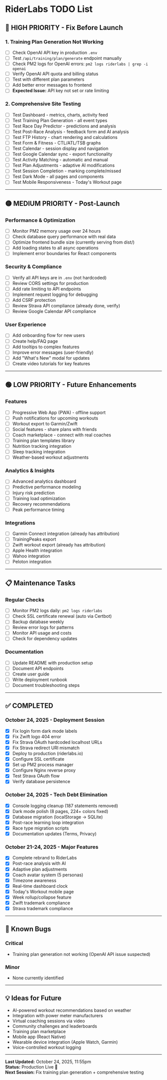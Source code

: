 # RiderLabs TODO List

## 🔴 HIGH PRIORITY - Fix Before Launch

### 1. Training Plan Generation Not Working
- [ ] Check OpenAI API key in production `.env`
- [ ] Test `/api/training/plan/generate` endpoint manually
- [ ] Check PM2 logs for OpenAI errors: `pm2 logs riderlabs | grep -i openai`
- [ ] Verify OpenAI API quota and billing status
- [ ] Test with different plan parameters
- [ ] Add better error messages to frontend
- [ ] **Expected Issue:** API key not set or rate limiting

### 2. Comprehensive Site Testing
- [ ] Test Dashboard - metrics, charts, activity feed
- [ ] Test Training Plan Generation - all event types
- [ ] Test Race Day Predictor - predictions and analysis
- [ ] Test Post-Race Analysis - feedback form and AI analysis
- [ ] Test FTP History - chart rendering and calculations
- [ ] Test Form & Fitness - CTL/ATL/TSB graphs
- [ ] Test Calendar - session display and navigation
- [ ] Test Google Calendar sync - export functionality
- [ ] Test Activity Matching - automatic and manual
- [ ] Test Plan Adjustments - adaptive AI modifications
- [ ] Test Session Completion - marking complete/missed
- [ ] Test Dark Mode - all pages and components
- [ ] Test Mobile Responsiveness - Today's Workout page

---

## 🟡 MEDIUM PRIORITY - Post-Launch

### Performance & Optimization
- [ ] Monitor PM2 memory usage over 24 hours
- [ ] Check database query performance with real data
- [ ] Optimize frontend bundle size (currently serving from dist/)
- [ ] Add loading states to all async operations
- [ ] Implement error boundaries for React components

### Security & Compliance
- [ ] Verify all API keys are in `.env` (not hardcoded)
- [ ] Review CORS settings for production
- [ ] Add rate limiting to API endpoints
- [ ] Implement request logging for debugging
- [ ] Add CSRF protection
- [ ] Review Strava API compliance (already done, verify)
- [ ] Review Google Calendar API compliance

### User Experience
- [ ] Add onboarding flow for new users
- [ ] Create help/FAQ page
- [ ] Add tooltips to complex features
- [ ] Improve error messages (user-friendly)
- [ ] Add "What's New" modal for updates
- [ ] Create video tutorials for key features

---

## 🟢 LOW PRIORITY - Future Enhancements

### Features
- [ ] Progressive Web App (PWA) - offline support
- [ ] Push notifications for upcoming workouts
- [ ] Workout export to Garmin/Zwift
- [ ] Social features - share plans with friends
- [ ] Coach marketplace - connect with real coaches
- [ ] Training plan templates library
- [ ] Nutrition tracking integration
- [ ] Sleep tracking integration
- [ ] Weather-based workout adjustments

### Analytics & Insights
- [ ] Advanced analytics dashboard
- [ ] Predictive performance modeling
- [ ] Injury risk prediction
- [ ] Training load optimization
- [ ] Recovery recommendations
- [ ] Peak performance timing

### Integrations
- [ ] Garmin Connect integration (already has attribution)
- [ ] TrainingPeaks export
- [ ] Zwift workout export (already has attribution)
- [ ] Apple Health integration
- [ ] Wahoo integration
- [ ] Peloton integration

---

## 📋 Maintenance Tasks

### Regular Checks
- [ ] Monitor PM2 logs daily: `pm2 logs riderlabs`
- [ ] Check SSL certificate renewal (auto via Certbot)
- [ ] Backup database weekly
- [ ] Review error logs for patterns
- [ ] Monitor API usage and costs
- [ ] Check for dependency updates

### Documentation
- [ ] Update README with production setup
- [ ] Document API endpoints
- [ ] Create user guide
- [ ] Write deployment runbook
- [ ] Document troubleshooting steps

---

## ✅ COMPLETED

### October 24, 2025 - Deployment Session
- [x] Fix login form dark mode labels
- [x] Fix Zwift logo 404 error
- [x] Fix Strava OAuth hardcoded localhost URLs
- [x] Fix Strava redirect URI mismatch
- [x] Deploy to production (riderlabs.io)
- [x] Configure SSL certificate
- [x] Set up PM2 process manager
- [x] Configure Nginx reverse proxy
- [x] Test Strava OAuth flow
- [x] Verify database persistence

### October 24, 2025 - Tech Debt Elimination
- [x] Console logging cleanup (187 statements removed)
- [x] Dark mode polish (8 pages, 224+ colors fixed)
- [x] Database migration (localStorage → SQLite)
- [x] Post-race learning loop integration
- [x] Race type migration scripts
- [x] Documentation updates (Terms, Privacy)

### October 21-24, 2025 - Major Features
- [x] Complete rebrand to RiderLabs
- [x] Post-race analysis with AI
- [x] Adaptive plan adjustments
- [x] Coach avatar system (5 personas)
- [x] Timezone awareness
- [x] Real-time dashboard clock
- [x] Today's Workout mobile page
- [x] Week rollup/collapse feature
- [x] Zwift trademark compliance
- [x] Strava trademark compliance

---

## 🐛 Known Bugs

### Critical
- Training plan generation not working (OpenAI API issue suspected)

### Minor
- None currently identified

---

## 💡 Ideas for Future

- AI-powered workout recommendations based on weather
- Integration with power meter manufacturers
- Virtual coaching sessions via video
- Community challenges and leaderboards
- Training plan marketplace
- Mobile app (React Native)
- Wearable device integration (Apple Watch, Garmin)
- Voice-controlled workout logging

---

**Last Updated:** October 24, 2025, 11:55pm  
**Status:** Production Live 🚀  
**Next Session:** Fix training plan generation + comprehensive testing
